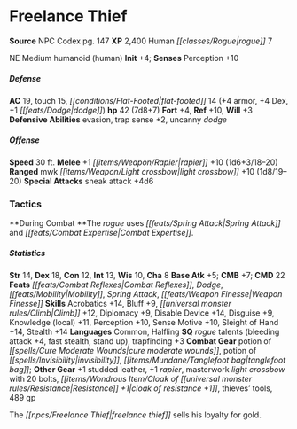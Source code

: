 ﻿---
cssclass: [monsters]
title1: Freelance Thief
title2: Freelance Thief
CR: 6
sources:
- name: NPC Codex
  page: 147
  link: http://paizo.com/products/btpy8v3a?Pathfinder-Roleplaying-Game-NPC-Codex
XP: 2400
race: Human
classes:
- rogue 7
alignment: NE
size: Medium
type: humanoid
subtypes:
- human
initiative:
  bonus: 4
AC:
  AC: 19
  touch: 15
  flat_footed: 14
  components:
    armor: 4
    dex: 4
    dodge: 1
HP:
  HP: 42
  long: 7d8+7
saves:
  fort: 4
  ref: 10
  will: 3
defensive_abilities:
- evasion
- trap sense +2
- uncanny dodge
speeds:
  base: 30
attacks:
  melee:
  - - text: +1 rapier +10 (1d6+3/18-20)
      entries:
      - - damage: 1d6+3
          crit_range: 18-20
      attack: +1 rapier
      bonus:
      - 10
  ranged:
  - - text: mwk light crossbow +10 (1d8/19-20)
      entries:
      - - damage: 1d8
          crit_range: 19-20
      attack: mwk light crossbow
      bonus:
      - 10
  special:
  - sneak attack +4d6
tactics:
  During Combat: The rogue uses Spring Attack and Combat Expertise.
ability_scores:
  STR: 14
  DEX: 18
  CON: 12
  INT: 13
  WIS: 10
  CHA: 8
BAB: 5
CMB: 7
CMD: 22
feats:
- name: Combat Reflexes
- name: Dodge
- name: Mobility
- name: Spring Attack
- name: Weapon Finesse
skills:
  Acrobatics: 14
  Bluff: 9
  Climb: 12
  Diplomacy: 9
  Disable Device: 14
  Disguise: 9
  Knowledge (local): 11
  Perception: 10
  Sense Motive: 10
  Sleight of Hand: 14
  Stealth: 14
languages:
- Common
- Halfling
special_qualities:
- rogue talents (bleeding attack +4, fast stealth, stand up)
- trapfinding +3
gear:
  combat:
  - potion of cure moderate wounds
  - potion of invisibility
  - tanglefoot bag
  other:
  - +1 studded leather
  - +1 rapier
  - masterwork light crossbow with 20 bolts
  - cloak of resistance +1
  - thieves' tools
  - 489 gp
desc_long: The freelance thief sells his loyalty for gold.

---

# Freelance Thief

**Source** NPC Codex pg. 147
**XP** 2,400
Human _[[classes/Rogue|rogue]]_ 7

NE Medium humanoid (human)
**Init** +4; **Senses** Perception +10

##### Defense

**AC** 19, touch 15, _[[conditions/Flat-Footed|flat-footed]]_ 14 (+4 armor, +4 Dex, +1 _[[feats/Dodge|dodge]]_)
**hp** 42 (7d8+7)
**Fort** +4, **Ref** +10, **Will** +3
**Defensive Abilities** evasion, trap sense +2, uncanny _dodge_

##### Offense
**Speed** 30 ft.
**Melee** +1 _[[items/Weapon/Rapier|rapier]]_ +10 (1d6+3/18–20)
**Ranged** mwk _[[items/Weapon/Light crossbow|light crossbow]]_ +10 (1d8/19–20)
**Special Attacks** sneak attack +4d6

### Tactics

**During Combat **The _rogue_ uses _[[feats/Spring Attack|Spring Attack]]_ and _[[feats/Combat Expertise|Combat Expertise]]_.

##### Statistics
**Str** 14, **Dex** 18, **Con** 12, **Int** 13, **Wis** 10, **Cha** 8
**Base Atk** +5; **CMB** +7; **CMD** 22
**Feats** _[[feats/Combat Reflexes|Combat Reflexes]]_, _Dodge_, _[[feats/Mobility|Mobility]]_, _Spring Attack_, _[[feats/Weapon Finesse|Weapon Finesse]]_
**Skills** Acrobatics +14, Bluff +9, _[[universal monster rules/Climb|Climb]]_ +12, Diplomacy +9, Disable Device +14, Disguise +9, Knowledge (local) +11, Perception +10, Sense Motive +10, Sleight of Hand +14, Stealth +14
**Languages** Common, Halfling
**SQ** _rogue_ talents (bleeding attack +4, fast stealth, stand up), trapfinding +3
**Combat Gear** potion of _[[spells/Cure Moderate Wounds|cure moderate wounds]]_, potion of _[[spells/Invisibility|invisibility]]_, _[[items/Mundane/Tanglefoot bag|tanglefoot bag]]_; **Other Gear** +1 studded leather, +1 _rapier_, masterwork _light crossbow_ with 20 bolts, _[[items/Wondrous Item/Cloak of _[[universal monster rules/Resistance|Resistance]]_ +1|cloak of _resistance_ +1]]_, thieves’ tools, 489 gp

The _[[npcs/Freelance Thief|freelance thief]]_ sells his loyalty for gold.